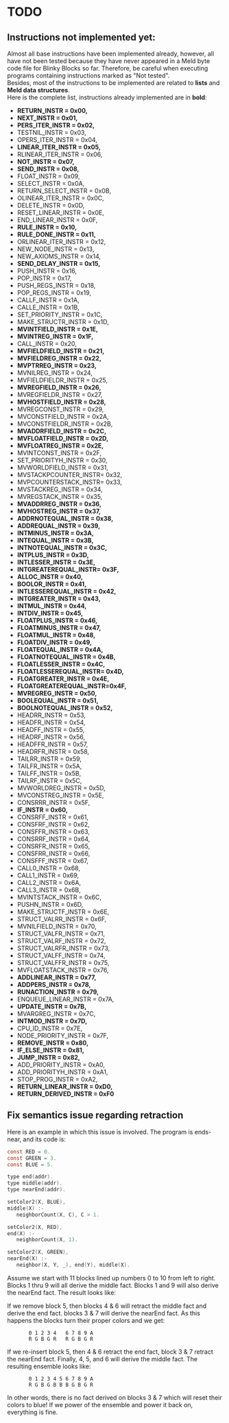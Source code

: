 TODO
====

## Instructions not implemented yet:

Almost all base instructions have been implemented already, however, all have not been tested because they have never appeared in a Meld byte code file for Blinky Blocks so far. Therefore, be careful when executing programs containing instructions marked as "Not tested".  
Besides, most of the instructions to be implemented are related to **lists** and **Meld data structures**.   
Here is the complete list, instructions already implemented are in **bold**:

  - **RETURN_INSTR         =  0x00,**
  - **NEXT_INSTR =  0x01,**
  - **PERS_ITER_INSTR      =  0x02,**
  - TESTNIL_INSTR =  0x03,
  - OPERS_ITER_INSTR     =  0x04,
  - **LINEAR_ITER_INSTR    =  0x05,**
  - RLINEAR_ITER_INSTR   =  0x06,
  - **NOT_INSTR =  0x07,**
  - **SEND_INSTR =  0x08,**
  - FLOAT_INSTR          =  0x09,
  - SELECT_INSTR         =  0x0A,
  - RETURN_SELECT_INSTR  =  0x0B,
  - OLINEAR_ITER_INSTR   =  0x0C,
  - DELETE_INSTR         =  0x0D,
  - RESET_LINEAR_INSTR   =  0x0E,
  - END_LINEAR_INSTR     =  0x0F,
  - **RULE_INSTR           =  0x10,**
  - **RULE_DONE_INSTR      =  0x11,**
  - ORLINEAR_ITER_INSTR  =  0x12,
  - NEW_NODE_INSTR       =  0x13,
  - NEW_AXIOMS_INSTR     =  0x14,
  - **SEND_DELAY_INSTR     =  0x15,**
  - PUSH_INSTR           =  0x16,
  - POP_INSTR            =  0x17,
  - PUSH_REGS_INSTR      =  0x18,
  - POP_REGS_INSTR       =  0x19,
  - CALLF_INSTR          =  0x1A,
  - CALLE_INSTR          =  0x1B,
  - SET_PRIORITY_INSTR   =  0x1C,
  - MAKE_STRUCTR_INSTR   =  0x1D,
  - **MVINTFIELD_INSTR     =  0x1E,**
  - **MVINTREG_INSTR       =  0x1F,**
  - CALL_INSTR        =  0x20,
  - **MVFIELDFIELD_INSTR   =  0x21,**
  - **MVFIELDREG_INSTR     =  0x22,**
  - **MVPTRREG_INSTR       =  0x23,**
  - MVNILREG_INSTR       =  0x24,
  - MVFIELDFIELDR_INSTR  =  0x25,
  - **MVREGFIELD_INSTR     =  0x26,**
  - MVREGFIELDR_INSTR    =  0x27,
  - **MVHOSTFIELD_INSTR    =  0x28,**
  - MVREGCONST_INSTR     =  0x29,
  - MVCONSTFIELD_INSTR   =  0x2A,
  - MVCONSTFIELDR_INSTR  =  0x2B,
  - **MVADDRFIELD_INSTR    =  0x2C,**
  - **MVFLOATFIELD_INSTR   =  0x2D,**
  - **MVFLOATREG_INSTR     =  0x2E,**
  - MVINTCONST_INSTR     =  0x2F,
  - SET_PRIORITYH_INSTR  =  0x30,
  - MVWORLDFIELD_INSTR   =  0x31,
  - MVSTACKPCOUNTER_INSTR=  0x32,
  - MVPCOUNTERSTACK_INSTR=  0x33,
  - MVSTACKREG_INSTR     =  0x34,
  - MVREGSTACK_INSTR     =  0x35,
  - **MVADDRREG_INSTR      =  0x36,**
  - **MVHOSTREG_INSTR      =  0x37,**
  - **ADDRNOTEQUAL_INSTR   =  0x38,**
  - **ADDREQUAL_INSTR      =  0x39,**
  - **INTMINUS_INSTR       =  0x3A,**
  - **INTEQUAL_INSTR       =  0x3B,**
  - **INTNOTEQUAL_INSTR    =  0x3C,**
  - **INTPLUS_INSTR        =  0x3D,**
  - **INTLESSER_INSTR      =  0x3E,**
  - **INTGREATEREQUAL_INSTR=  0x3F,**
  - **ALLOC_INSTR        =  0x40,**
  - **BOOLOR_INSTR         =  0x41,**
  - **INTLESSEREQUAL_INSTR =  0x42,**
  - **INTGREATER_INSTR     =  0x43,**
  - **INTMUL_INSTR         =  0x44,**
  - **INTDIV_INSTR         =  0x45,**
  - **FLOATPLUS_INSTR      =  0x46,**
  - **FLOATMINUS_INSTR     =  0x47,**
  - **FLOATMUL_INSTR       =  0x48,**
  - **FLOATDIV_INSTR       =  0x49,**
  - **FLOATEQUAL_INSTR     =  0x4A,**
  - **FLOATNOTEQUAL_INSTR  =  0x4B,**
  - **FLOATLESSER_INSTR    =  0x4C,**
  - **FLOATLESSEREQUAL_INSTR= 0x4D,**
  - **FLOATGREATER_INSTR   =  0x4E,**
  - **FLOATGREATEREQUAL_INSTR=0x4F,**
  - **MVREGREG_INSTR       =  0x50,**
  - **BOOLEQUAL_INSTR      =  0x51,**
  - **BOOLNOTEQUAL_INSTR   =  0x52,**
  - HEADRR_INSTR         =  0x53,
  - HEADFR_INSTR         =  0x54,
  - HEADFF_INSTR         =  0x55,
  - HEADRF_INSTR         =  0x56,
  - HEADFFR_INSTR        =  0x57,
  - HEADRFR_INSTR        =  0x58,
  - TAILRR_INSTR         =  0x59,
  - TAILFR_INSTR         =  0x5A,
  - TAILFF_INSTR         =  0x5B,
  - TAILRF_INSTR         =  0x5C,
  - MVWORLDREG_INSTR     =  0x5D,
  - MVCONSTREG_INSTR     =  0x5E,
  - CONSRRR_INSTR        =  0x5F,
  - **IF_INSTR        =  0x60,**
  - CONSRFF_INSTR        =  0x61,
  - CONSFRF_INSTR        =  0x62,
  - CONSFFR_INSTR        =  0x63,
  - CONSRRF_INSTR        =  0x64,
  - CONSRFR_INSTR        =  0x65,
  - CONSFRR_INSTR        =  0x66,
  - CONSFFF_INSTR        =  0x67,
  - CALL0_INSTR          =  0x68,
  - CALL1_INSTR          =  0x69,
  - CALL2_INSTR          =  0x6A,
  - CALL3_INSTR          =  0x6B,
  - MVINTSTACK_INSTR     =  0x6C,
  - PUSHN_INSTR          =  0x6D,
  - MAKE_STRUCTF_INSTR   =  0x6E,
  - STRUCT_VALRR_INSTR   =  0x6F,
  - MVNILFIELD_INSTR =  0x70,
  - STRUCT_VALFR_INSTR   =  0x71,
  - STRUCT_VALRF_INSTR   =  0x72,
  - STRUCT_VALRFR_INSTR  =  0x73,
  - STRUCT_VALFF_INSTR   =  0x74,
  - STRUCT_VALFFR_INSTR  =  0x75,
  - MVFLOATSTACK_INSTR   =  0x76,
  - **ADDLINEAR_INSTR      =  0x77,**
  - **ADDPERS_INSTR        =  0x78,**
  - **RUNACTION_INSTR      =  0x79,**
  - ENQUEUE_LINEAR_INSTR =  0x7A,
  - **UPDATE_INSTR         =  0x7B,**
  - MVARGREG_INSTR       =  0x7C,
  - **INTMOD_INSTR         =  0x7D,**
  - CPU_ID_INSTR         =  0x7E,
  - NODE_PRIORITY_INSTR  =  0x7F,
  - **REMOVE_INSTR =  0x80,**
  - **IF_ELSE_INSTR        =  0x81,**
  - **JUMP_INSTR           =  0x82,**
  - ADD_PRIORITY_INSTR   =  0xA0,
  - ADD_PRIORITYH_INSTR  =  0xA1,
  - STOP_PROG_INSTR      =  0xA2,
  - **RETURN_LINEAR_INSTR  =  0xD0,**
  - **RETURN_DERIVED_INSTR =  0xF0**  

## Fix semantics issue regarding retraction

Here is an example in which this issue is involved.
The program is ends-near, and its code is:

```C
const RED = 0.
const GREEN = 3.
const BLUE = 5.

type end(addr).
type middle(addr).
type nearEnd(addr).

setColor2(X, BLUE),
middle(X) :-
   neighborCount(X, C), C > 1.

setColor2(X, RED),
end(X) :-
   neighborCount(X, 1).

setColor2(X, GREEN),
nearEnd(X) :-
   neighbor(X, Y, _), end(Y), middle(X).
```

Assume we start with 11 blocks lined up numbers 0 to 10 from left to
right.  Blocks 1 thru 9 will all derive the middle fact.  Blocks 1 and
9 will also derive the nearEnd fact.  The result looks like:



If we remove block 5, then blocks 4 & 6 will retract the middle fact
and derive the end fact.  blocks 3 & 7 will derive the nearEnd fact.
As this happens the blocks turn their proper colors and we get:

           0 1 2 3 4   6 7 8 9 A
           R G B G R   R G B G R

If we re-insert block 5, then 4 & 6 retract the end fact, block 3 & 7
retract the nearEnd fact.  Finally, 4, 5, and 6 will derive the middle
fact.  The resulting ensemble looks like:

           0 1 2 3 4 5 6 7 8 9 A
           R G B G B B B G B G R

In other words, there is no fact derived on blocks 3 & 7 which will
reset their colors to blue!  If we power of the ensemble and power it
back on, everything is fine.
